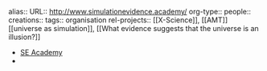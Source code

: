 alias::
URL:: http://www.simulationevidence.academy/
org-type::
people::
creations::
tags:: organisation
rel-projects:: [[X-Science]], [[AMT]]
 [[universe as simulation]], [[What evidence suggests that the universe is an illusion?]]


- [SE Academy](http://www.simulationevidence.academy/)
-
